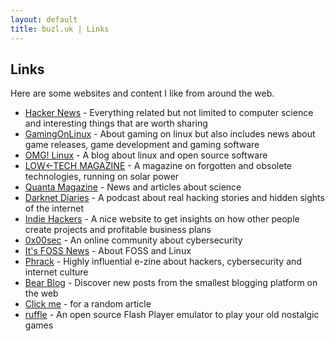 ```yaml
---
layout: default
title: buzl.uk | Links
---
```

## Links
Here are some websites and content I like from around the web.

- [Hacker News](https://news.ycombinator.com/) - Everything related but not limited to computer science and interesting things that are worth sharing
- [GamingOnLinux](https://www.gamingonlinux.com/) - About gaming on linux but also includes news about game releases, game development and gaming software
- [OMG! Linux](https://www.omglinux.com) - A blog about linux and open source software
- [LOW←TECH MAGAZINE](https://solar.lowtechmagazine.com/) - A magazine on forgotten and obsolete technologies, running on solar power
- [Quanta Magazine](https://www.quantamagazine.org/) - News and articles about science
- [Darknet Diaries](https://darknetdiaries.com/) - A podcast about real hacking stories and hidden sights of the internet
- [Indie Hackers](https://www.indiehackers.com/) - A nice website to get insights on how other people create projects and profitable business plans
- [0x00sec](https://0x00sec.org/) - An online community about cybersecurity
- [It's FOSS News](https://news.itsfoss.com/) - About FOSS and Linux
- [Phrack](http://phrack.org/) - Highly influential e-zine about hackers, cybersecurity and internet culture
- [Bear Blog](https://bearblog.dev/discover/) - Discover new posts from the smallest blogging platform on the web
- [Click me](https://en.wikipedia.org/wiki/Special:Random) - for a random article
- [ruffle](https://ruffle.rs/) - An open source Flash Player emulator to play your old nostalgic games